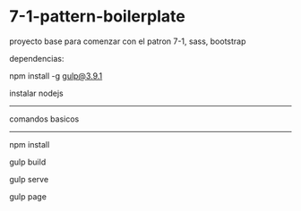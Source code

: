 # 7-1-pattern-boilerplate
proyecto base para comenzar con el patron 7-1, sass, bootstrap

dependencias: 

npm install -g gulp@3.9.1

instalar nodejs

---------

comandos basicos

---------

npm install

gulp build

gulp serve

gulp page
